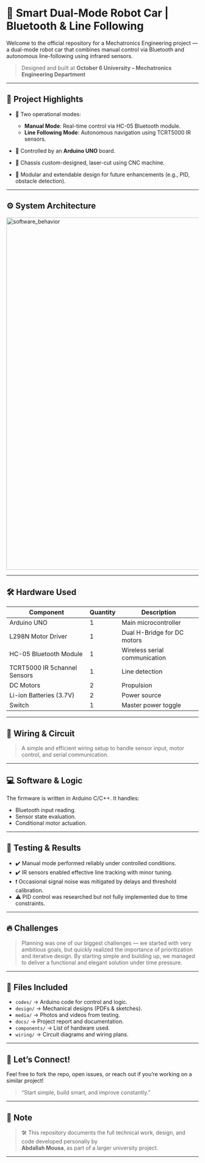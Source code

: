 # 🤖 Smart Dual-Mode Robot Car | Bluetooth & Line Following

Welcome to the official repository for a Mechatronics Engineering project — a dual-mode robot car that combines manual control via Bluetooth and autonomous line-following using infrared sensors.

> Designed and built at **October 6 University – Mechatronics Engineering Department**

---

## 📌 Project Highlights

- 🔹 Two operational modes:
  - **Manual Mode**: Real-time control via HC-05 Bluetooth module.
  - **Line Following Mode**: Autonomous navigation using TCRT5000 IR sensors.

- 🔹 Controlled by an **Arduino UNO** board.

- 🔹 Chassis custom-designed, laser-cut using CNC machine.

- 🔹 Modular and extendable design for future enhancements (e.g., PID, obstacle detection).

---

## ⚙️ System Architecture

<img width="3840" height="922" alt="software_behavior" src="https://github.com/user-attachments/assets/b40a0577-1245-4425-ae1b-9e29bc151674" />

---

## 🛠️ Hardware Used

| Component                 | Quantity | Description                              |
|--------------------------|----------|------------------------------------------|
| Arduino UNO              | 1        | Main microcontroller                     |
| L298N Motor Driver       | 1        | Dual H-Bridge for DC motors              |
| HC-05 Bluetooth Module   | 1        | Wireless serial communication            |
| TCRT5000 IR 5channel Sensors      | 1        | Line detection                           |
| DC Motors                | 2        | Propulsion                               |
| Li-ion Batteries (3.7V)  | 2        | Power source                             |
| Switch                   | 1        | Master power toggle                      |

---

## 🔌 Wiring & Circuit

> A simple and efficient wiring setup to handle sensor input, motor control, and serial communication.

---

## 💻 Software & Logic

The firmware is written in Arduino C/C++. It handles:

- Bluetooth input reading.
- Sensor state evaluation.
- Conditional motor actuation.


---

## 🧪 Testing & Results

- ✔️ Manual mode performed reliably under controlled conditions.
- ✔️ IR sensors enabled effective line tracking with minor tuning.
- ❗ Occasional signal noise was mitigated by delays and threshold calibration.
- ⚠️ PID control was researched but not fully implemented due to time constraints.

---

## 🔥 Challenges

> Planning was one of our biggest challenges — we started with very ambitious goals, but quickly realized the importance of prioritization and iterative design. By starting simple and building up, we managed to deliver a functional and elegant solution under time pressure.

---

## 📎 Files Included

- `codes/` → Arduino code for control and logic.
- `design/` → Mechanical designs (PDFs & sketches).
- `media/` → Photos and videos from testing.
- `docs/` → Project report and documentation.
- `components/` → List of hardware used.
- `wiring/` → Circuit diagrams and wiring plans.

---

## 📢 Let’s Connect!

Feel free to fork the repo, open issues, or reach out if you’re working on a similar project!

> “Start simple, build smart, and improve constantly.”

---
## 🙌 Note
> 🛠️ This repository documents the full technical work, design, and code developed personally by<br> **Abdallah Mousa**, as part of a larger university project.
---
